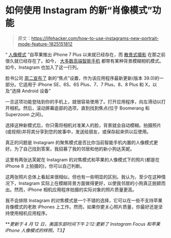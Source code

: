 # 如何使用 Instagram 的新“肖像模式”功能

> 原文：<https://lifehacker.com/how-to-use-instagrams-new-portrait-mode-feature-1825151812>

“ [人像模式](https://lifehacker.com/remains-of-the-day-apples-new-portrait-mode-for-iphone-1786963746) ”自苹果推出 iPhone 7 Plus 以来就已经存在，而 [散景式摄影](https://lifehacker.com/create-your-own-bokeh-for-beautiful-photo-effects-5142551) 在那之前很久就已经存在了。如今， [大多数高端智能手机](https://www.zdnet.com/article/smartphone-portrait-mode-shootout-eight-phones-starting-at-200-challenge-the-1000-apple-iphone-x/) 都带有某种背景模糊相机模式。如今，Instagram 也加入了这一行列。



脸书公司 [周二宣布了](https://instagram-press.com/blog/2018/04/10/introducing-focus/) 新的“焦点”设置，作为该应用程序最新更新(版本 39.0)的一部分。它适用于 iPhone SE、6S、6S Plus、7、7 Plus、8、8 Plus 和 X，以及“选择 Android 设备”

一旦这项功能登陆到你的手机上，就很容易使用了。打开应用程序，向左滑动以打开相机。然后，滚动屏幕底部的选项，直到找到焦点(位于 Boomerang 和 Superzoom 之间)。

选择这种新模式后，你只需将相机对准某人的脸，背景就会自动模糊。拍摄照片(或视频)并将其分享到您的故事中，发送给朋友，或保存起来供以后使用。

真正的问题是 Instagram 的聚焦模式是否比你当前智能手机内置的人像模式更好。为了自己找到答案，我招募了我的邻居和他的新小狗达芙妮。

这里有两张达芙妮在 Instagram 的对焦模式和苹果的人像模式下的照片(都是在 iPhone 8 上拍摄的)，你可以自己判断。

这两张照片总体上看起来很相似，但也有一些明显的区别。我认为，至少在这种情况下，Instagram 实际上在模糊背景方面做得更好，以使我邻居的小狗真正脱颖而出。然而，iPhone 相机应用程序拍摄的实际对象的照片质量更高。

我不会排除 Instagram 的对焦模式是一个不错的选择，它可以在一些不支持苹果肖像模式的老款 iPhones 上工作。然而，如果你更关心照片质量，你最好还是坚持使用相机应用程序。

***更新于 4 月 12 日，美国东部时间下午 2:12:更新了 Instagram Focus 和苹果 iPhone 人像模式的样照。*T3】**